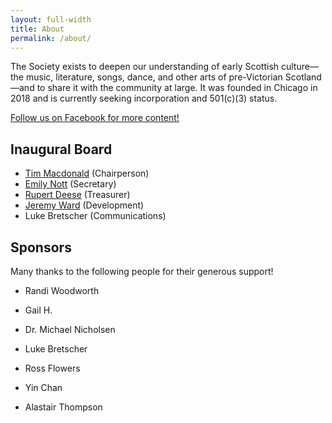 ```yaml
---
layout: full-width
title: About
permalink: /about/
---
```


The Society exists to deepen our understanding of early Scottish culture—the
music, literature, songs, dance, and other arts of pre-Victorian Scotland—and
to share it with the community at large. It was founded in Chicago in 2018
and is currently seeking incorporation and 501(c)(3) status.

[Follow us on Facebook for more content!](https://www.facebook.com/TheSESC/)

## Inaugural Board

* [Tim Macdonald](http://www.tsmacdonald.com) (Chairperson) <!-- El Presidente -->
* [Emily Nott](https://www.emilynottmusic.com/) (Secretary) <!-- THE KING -->
* [Rupert Deese](http://www.d2ese.com/) (Treasurer) <!-- NASA -->
* [Jeremy Ward](http://timandjeremy.com/) (Development) <!-- J-Dawg -->
* Luke Bretscher (Communications) <!-- First Web Lord -->

## Sponsors

Many thanks to the following people for their generous support!

* Randi Woodworth

* Gail H.

* Dr. Michael Nicholsen

* Luke Bretscher

* Ross Flowers

* Yin Chan

* Alastair Thompson

